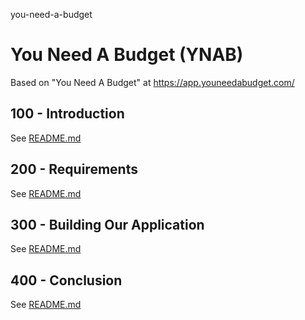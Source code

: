 you-need-a-budget
# You Need A Budget (YNAB)

Based on "You Need A Budget" at https://app.youneedabudget.com/

## 100 - Introduction

See [README.md](./100/README.md)

## 200 - Requirements

See [README.md](./200/README.md)

## 300 - Building Our Application

See [README.md](./300/README.md)

## 400 - Conclusion

See [README.md](./400/README.md)
